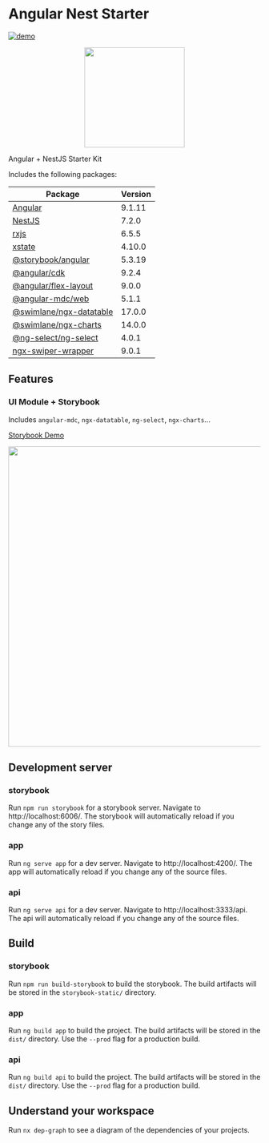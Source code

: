 # Angular Nest Starter

[![demo](https://img.shields.io/badge/-demo-ff69b4)](https://d3v0ps.github.io/angular-nest-starter)

<p align="center">
  <img src="https://raw.githubusercontent.com/d3v0ps/angular-nest-starter/master/apps/app/src/assets/shield.png" width="200">
</p>

Angular + NestJS Starter Kit

Includes the following packages:

| Package                 | Version |
|-------------------------|---------|
| [Angular](https://angular.io/)                 | 9.1.11   |
| [NestJS](https://nestjs.com/)                  | 7.2.0   |
| [rxjs](https://rxjs.dev/)                    | 6.5.5   |
| [xstate]()                                   | 4.10.0   |
| [@storybook/angular](https://storybook.js.org/)      | 5.3.19  |
| [@angular/cdk](https://material.angular.io/cdk/categories)            | 9.2.4   |
| [@angular/flex-layout](https://github.com/angular/flex-layout)    | 9.0.0   |
| [@angular-mdc/web](https://trimox.github.io/angular-mdc-web)      | 5.1.1   |
| [@swimlane/ngx-datatable](https://swimlane.gitbook.io/ngx-datatable/) | 17.0.0  |
| [@swimlane/ngx-charts](https://swimlane.gitbook.io/ngx-charts/) | 14.0.0  |
| [@ng-select/ng-select](https://ng-select.github.io/)    | 4.0.1   |
| [ngx-swiper-wrapper](https://github.com/zefoy/ngx-swiper-wrapper)    | 9.0.1   |


## Features

### UI Module + Storybook

Includes `angular-mdc`, `ngx-datatable`, `ng-select`, `ngx-charts`...

[Storybook Demo](https://d3v0ps.github.io/angular-nest-starter/)

<p align="center">
  <img src="https://raw.githubusercontent.com/d3v0ps/angular-nest-starter/master/apps/app/src/assets/storybook.png" width="600">
</p>

## Development server

### storybook
Run `npm run storybook` for a storybook server. Navigate to http://localhost:6006/. The storybook will automatically reload if you change any of the story files.

### app
Run `ng serve app` for a dev server. Navigate to http://localhost:4200/. The app will automatically reload if you change any of the source files.

### api
Run `ng serve api` for a dev server. Navigate to http://localhost:3333/api. The api will automatically reload if you change any of the source files.

## Build

### storybook
Run `npm run build-storybook` to build the storybook. The build artifacts will be stored in the `storybook-static/` directory.

### app
Run `ng build app` to build the project. The build artifacts will be stored in the `dist/` directory. Use the `--prod` flag for a production build.

### api
Run `ng build api` to build the project. The build artifacts will be stored in the `dist/` directory. Use the `--prod` flag for a production build.

## Understand your workspace

Run `nx dep-graph` to see a diagram of the dependencies of your projects.
